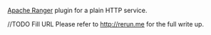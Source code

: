[Apache Ranger](https://ranger.apache.org/) plugin for a plain HTTP service. 

//TODO Fill URL
Please refer to http://rerun.me for the full write up.  